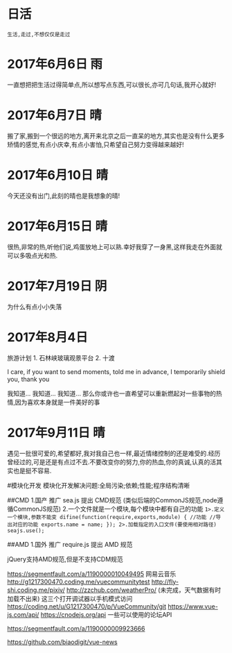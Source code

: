 # 日活
```
生活,走过,不想仅仅是走过
```

# 2017年6月6日   雨
一直想把把生活过得简单点,所以想写点东西,可以很长,亦可几句话,我开心就好!

# 2017年6月7日   晴
搬了家,搬到一个很远的地方,离开来北京之后一直呆的地方,其实也是没有什么更多矫情的感觉,有点小庆幸,有点小害怕,只希望自己努力变得越来越好!

# 2017年6月10日 晴
今天还没有出门,此刻的晴也是我想象的晴!

# 2017年6月15日 晴
很热,非常的热,听他们说,鸡蛋放地上可以熟.幸好我穿了一身黑,这样我走在外面就可以多吸点光和热.
# 2017年7月19日 阴
为什么有点小小失落

# 2017年8月4日
旅游计划
	1. 石林峡玻璃观景平台
	2. 十渡



I care, if you want to send moments, told me in advance, I temporarily shield you, thank you


我知道...
我知道...
我知道...
那么你或许也一直希望可以重新燃起对一些事物的热情,因为喜欢本身就是一件美好的事


# 2017年9月11日 晴
遇见一批很可爱的,希望都好,我对我自己也一样,最近情绪控制的还是难受的.经历曾经过的,可是还是有点过不去.不要改变你的努力,你的热血,你的真诚,认真的活其实也是挺不容易.





#模块化开发
模块化开发解决问题:全局污染;依赖;性能;程序结构清晰

##CMD
1.国产 推广 sea.js 提出 CMD规范 (类似后端的CommonJS规范,node遵循CommonJS规范)
2.一个文件就是一个模块,每个模块中都有自己的功能
 ``
  1>.定义一个模块,参数不能变
  difine(function(require,exports,module) {
  	  //功能
  	  //导出对应的功能
  	  exports.name = name;
  });
  2>.加载指定的入口文件(要使用相对路径)
  seajs.use();
  ``

##AMD
1.国外 推广 require.js 提出 AMD 规范

jQuery支持AMD规范,但是不支持CDM规范




https://segmentfault.com/a/1190000010049495
网易云音乐
http://g1217300470.coding.me/vuecommunitytest
http://fly-shi.coding.me/pixiv/
http://zzchub.com/weatherPro/  (未完成，天气数据有时加载不出来)
这三个打开调试器以手机模式访问
https://coding.net/u/G1217300470/p/VueCommunity/git
https://www.vue-js.com/api/
https://cnodejs.org/api
一些可以使用的论坛API

https://segmentfault.com/a/1190000009923666

https://github.com/biaodigit/vue-news
























